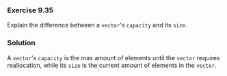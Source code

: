 ### Exercise 9.35

Explain the difference between a `vector`'s `capacity` and its `size`.

### Solution

A `vector`'s `capacity` is the max amount of elements until the `vector`
requires reallocation, while its `size` is the current amount of elements in the
`vector`.
